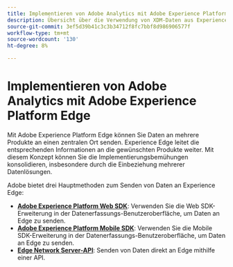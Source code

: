 ```yaml
---
title: Implementieren von Adobe Analytics mit Adobe Experience Platform Edge
description: Übersicht über die Verwendung von XDM-Daten aus Experience Platform in Adobe Analytics
source-git-commit: 3ef5d39b41c3c3b34712f8fc7bbf8d986906577f
workflow-type: tm+mt
source-wordcount: '130'
ht-degree: 8%

---
```



# Implementieren von Adobe Analytics mit Adobe Experience Platform Edge

Mit Adobe Experience Platform Edge können Sie Daten an mehrere Produkte an einen zentralen Ort senden. Experience Edge leitet die entsprechenden Informationen an die gewünschten Produkte weiter. Mit diesem Konzept können Sie die Implementierungsbemühungen konsolidieren, insbesondere durch die Einbeziehung mehrerer Datenlösungen.

Adobe bietet drei Hauptmethoden zum Senden von Daten an Experience Edge:

* **[Adobe Experience Platform Web SDK](web-sdk/overview.md)**: Verwenden Sie die Web SDK-Erweiterung in der Datenerfassungs-Benutzeroberfläche, um Daten an Edge zu senden.
* **[Adobe Experience Platform Mobile SDK](mobile-sdk/overview.md)**: Verwenden Sie die Mobile SDK-Erweiterung in der Datenerfassungs-Benutzeroberfläche, um Daten an Edge zu senden.
* **[Edge Network Server-API](edge-api/overview.md)**: Senden von Daten direkt an Edge mithilfe einer API.
